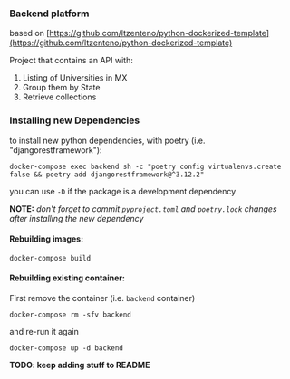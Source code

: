 ### Backend platform

based on [https://github.com/ltzenteno/python-dockerized-template](https://github.com/ltzenteno/python-dockerized-template)

Project that contains an API with:

1. Listing of Universities in MX
2. Group them by State
3. Retrieve collections

### Installing new Dependencies

to install new python dependencies, with poetry (i.e. "djangorestframework"):

	docker-compose exec backend sh -c "poetry config virtualenvs.create false && poetry add djangorestframework@^3.12.2"

you can use `-D` if the package is a development dependency

**NOTE:** _don't forget to commit `pyproject.toml` and `poetry.lock` changes after installing the new dependency_

#### Rebuilding images: 

	docker-compose build

#### Rebuilding existing container:

First remove the container (i.e. `backend` container)

	docker-compose rm -sfv backend

and re-run it again
	
	docker-compose up -d backend

**TODO: keep adding stuff to README**

